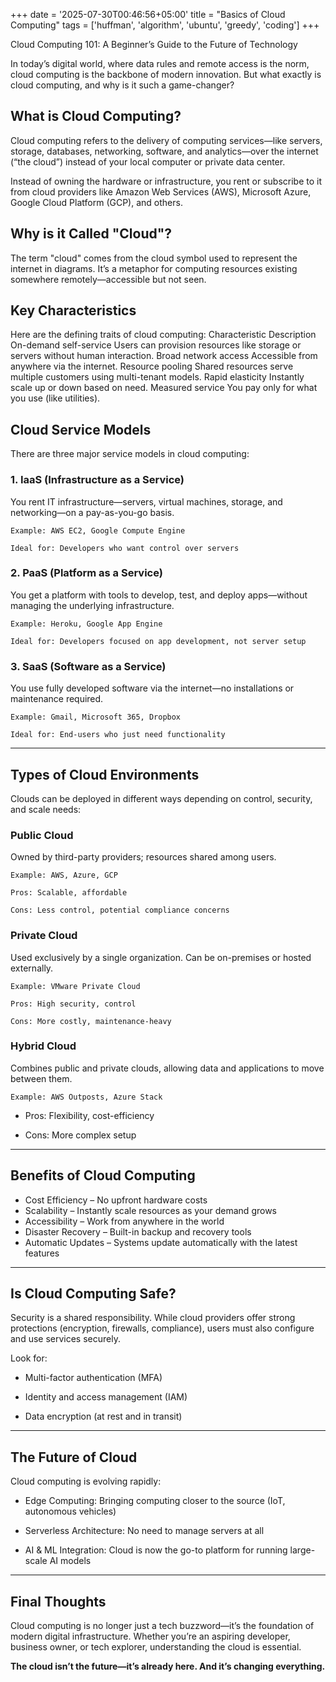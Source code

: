 +++
date = '2025-07-30T00:46:56+05:00'
title = "Basics of Cloud Computing"
tags = ['huffman', 'algorithm', 'ubuntu', 'greedy', 'coding']
+++

Cloud Computing 101: A Beginner’s Guide to the Future of Technology

In today’s digital world, where data rules and remote access is the norm, cloud computing is the backbone of modern innovation. But what exactly is cloud computing, and why is it such a game-changer?

## What is Cloud Computing?

Cloud computing refers to the delivery of computing services—like servers, storage, databases, networking, software, and analytics—over the internet (“the cloud”) instead of your local computer or private data center.

Instead of owning the hardware or infrastructure, you rent or subscribe to it from cloud providers like Amazon Web Services (AWS), Microsoft Azure, Google Cloud Platform (GCP), and others.

## Why is it Called "Cloud"?

The term "cloud" comes from the cloud symbol used to represent the internet in diagrams. It’s a metaphor for computing resources existing somewhere remotely—accessible but not seen.
## Key Characteristics

Here are the defining traits of cloud computing:
Characteristic	Description
On-demand self-service	Users can provision resources like storage or servers without human interaction.
Broad network access	Accessible from anywhere via the internet.
Resource pooling	Shared resources serve multiple customers using multi-tenant models.
Rapid elasticity	Instantly scale up or down based on need.
Measured service	You pay only for what you use (like utilities).
## Cloud Service Models

There are three major service models in cloud computing:
### 1. IaaS (Infrastructure as a Service)

You rent IT infrastructure—servers, virtual machines, storage, and networking—on a pay-as-you-go basis.

    Example: AWS EC2, Google Compute Engine

    Ideal for: Developers who want control over servers

### 2. PaaS (Platform as a Service)

You get a platform with tools to develop, test, and deploy apps—without managing the underlying infrastructure.

    Example: Heroku, Google App Engine

    Ideal for: Developers focused on app development, not server setup

### 3. SaaS (Software as a Service)

You use fully developed software via the internet—no installations or maintenance required.

    Example: Gmail, Microsoft 365, Dropbox

    Ideal for: End-users who just need functionality

---

## Types of Cloud Environments

Clouds can be deployed in different ways depending on control, security, and scale needs:
### Public Cloud

Owned by third-party providers; resources shared among users.

    Example: AWS, Azure, GCP

    Pros: Scalable, affordable

    Cons: Less control, potential compliance concerns

### Private Cloud

Used exclusively by a single organization. Can be on-premises or hosted externally.

    Example: VMware Private Cloud

    Pros: High security, control

    Cons: More costly, maintenance-heavy

### Hybrid Cloud

Combines public and private clouds, allowing data and applications to move between them.

    Example: AWS Outposts, Azure Stack

   - Pros: Flexibility, cost-efficiency

   - Cons: More complex setup

---

## Benefits of Cloud Computing

- Cost Efficiency – No upfront hardware costs
- Scalability – Instantly scale resources as your demand grows
- Accessibility – Work from anywhere in the world
- Disaster Recovery – Built-in backup and recovery tools
- Automatic Updates – Systems update automatically with the latest features

---

## Is Cloud Computing Safe?

Security is a shared responsibility. While cloud providers offer strong protections (encryption, firewalls, compliance), users must also configure and use services securely.

Look for:

   - Multi-factor authentication (MFA)

   - Identity and access management (IAM)

   - Data encryption (at rest and in transit)

---

## The Future of Cloud

Cloud computing is evolving rapidly:

   - Edge Computing: Bringing computing closer to the source (IoT, autonomous vehicles)

   - Serverless Architecture: No need to manage servers at all

   - AI & ML Integration: Cloud is now the go-to platform for running large-scale AI models

---

## Final Thoughts

Cloud computing is no longer just a tech buzzword—it’s the foundation of modern digital infrastructure. Whether you’re an aspiring developer, business owner, or tech explorer, understanding the cloud is essential.

**The cloud isn’t the future—it’s already here. And it’s changing everything.**